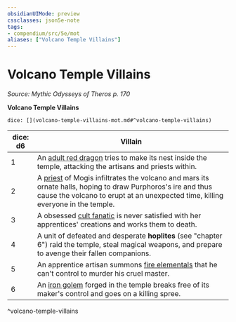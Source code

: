 ```yaml
---
obsidianUIMode: preview
cssclasses: json5e-note
tags:
- compendium/src/5e/mot
aliases: ["Volcano Temple Villains"]
---
```

# Volcano Temple Villains
*Source: Mythic Odysseys of Theros p. 170* 

**Volcano Temple Villains**

`dice: [](volcano-temple-villains-mot.md#^volcano-temple-villains)`

| dice: d6 | Villain |
|----------|---------|
| 1 | An [adult red dragon](/Systems/5e/bestiary/dragon/adult-red-dragon.md) tries to make its nest inside the temple, attacking the artisans and priests within. |
| 2 | A [priest](/Systems/5e/bestiary/humanoid/priest.md) of Mogis infiltrates the volcano and mars its ornate halls, hoping to draw Purphoros's ire and thus cause the volcano to erupt at an unexpected time, killing everyone in the temple. |
| 3 | A obsessed [cult fanatic](/Systems/5e/bestiary/humanoid/cult-fanatic.md) is never satisfied with her apprentices' creations and works them to death. |
| 4 | A unit of defeated and desperate **hoplites** (see "chapter 6") raid the temple, steal magical weapons, and prepare to avenge their fallen companions. |
| 5 | An apprentice artisan summons [fire elementals](/Systems/5e/bestiary/elemental/fire-elemental.md) that he can't control to murder his cruel master. |
| 6 | An [iron golem](/Systems/5e/bestiary/construct/iron-golem.md) forged in the temple breaks free of its maker's control and goes on a killing spree. |
^volcano-temple-villains